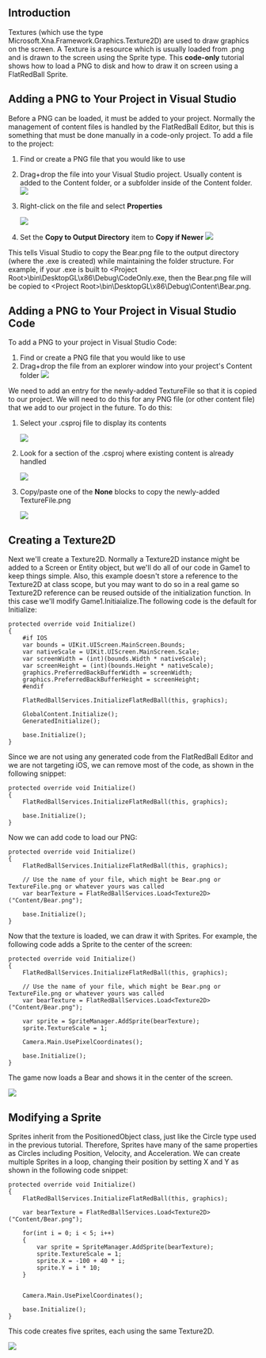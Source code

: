 ## Introduction

Textures (which use the type Microsoft.Xna.Framework.Graphics.Texture2D) are used to draw graphics on the screen. A Texture is a resource which is usually loaded from .png and is drawn to the screen using the Sprite type. This **code-only** tutorial shows how to load a PNG to disk and how to draw it on screen using a FlatRedBall Sprite.

## Adding a PNG to Your Project in Visual Studio

Before a PNG can be loaded, it must be added to your project. Normally the management of content files is handled by the FlatRedBall Editor, but this is something that must be done manually in a code-only project. To add a file to the project:

1.  Find or create a PNG file that you would like to use

2.  Drag+drop the file into your Visual Studio project. Usually content is added to the Content folder, or a subfolder inside of the Content folder. [![](/wp-content/uploads/2022/08/17_16_47_41.gif)](/wp-content/uploads/2022/08/17_16_47_41.gif)

3.  Right-click on the file and select ****Properties****

    ![](/media/2022-08-img_62fd70599f0a8.png)

4.  Set the **Copy to Output Directory** item to **Copy if Newer** ![](/media/2022-08-img_62fd70994f0f8.png)

This tells Visual Studio to copy the Bear.png file to the output directory (where the .exe is created) while maintaining the folder structure. For example, if your .exe is built to \<Project Root\>\bin\DesktopGL\x86\Debug\CodeOnly.exe, then the Bear.png file will be copied to \<Project Root\>\bin\DesktopGL\x86\Debug\Content\Bear.png.

## Adding a PNG to Your Project in Visual Studio Code

To add a PNG to your project in Visual Studio Code:

1.  Find or create a PNG file that you would like to use
2.  Drag+drop the file from an explorer window into your project's Content folder [![](/wp-content/uploads/2022/08/13_08-11-58.gif)](/wp-content/uploads/2022/08/13_08-11-58.gif)

We need to add an entry for the newly-added TextureFile so that it is copied to our project. We will need to do this for any PNG file (or other content file) that we add to our project in the future. To do this:

1.  Select your .csproj file to display its contents

    ![](/media/2023-08-img_64d8e5b6f2b8c.png)

2.  Look for a section of the .csproj where existing content is already handled

    ![](/media/2023-08-img_64d8e5f37d97b.png)

3.  Copy/paste one of the **None** blocks to copy the newly-added TextureFile.png

    ![](/media/2023-08-img_64d8e63ce8f41.png)

## Creating a Texture2D

Next we'll create a Texture2D. Normally a Texture2D instance might be added to a Screen or Entity object, but we'll do all of our code in Game1 to keep things simple. Also, this example doesn't store a reference to the Texture2D at class scope, but you may want to do so in a real game so Texture2D reference can be reused outside of the initialization function. In this case we'll modify Game1.Initiaialize.The following code is the default for Initialize:

    protected override void Initialize()
    {
        #if IOS
        var bounds = UIKit.UIScreen.MainScreen.Bounds;
        var nativeScale = UIKit.UIScreen.MainScreen.Scale;
        var screenWidth = (int)(bounds.Width * nativeScale);
        var screenHeight = (int)(bounds.Height * nativeScale);
        graphics.PreferredBackBufferWidth = screenWidth;
        graphics.PreferredBackBufferHeight = screenHeight;
        #endif

        FlatRedBallServices.InitializeFlatRedBall(this, graphics);

        GlobalContent.Initialize();
        GeneratedInitialize();

        base.Initialize();
    }

Since we are not using any generated code from the FlatRedBall Editor and we are not targeting iOS, we can remove most of the code, as shown in the following snippet:

    protected override void Initialize()
    {
        FlatRedBallServices.InitializeFlatRedBall(this, graphics);

        base.Initialize();
    }

Now we can add code to load our PNG:

    protected override void Initialize()
    {
        FlatRedBallServices.InitializeFlatRedBall(this, graphics);

        // Use the name of your file, which might be Bear.png or TextureFile.png or whatever yours was called
        var bearTexture = FlatRedBallServices.Load<Texture2D>("Content/Bear.png");

        base.Initialize();
    }

Now that the texture is loaded, we can draw it with Sprites. For example, the following code adds a Sprite to the center of the screen:

    protected override void Initialize()
    {
        FlatRedBallServices.InitializeFlatRedBall(this, graphics);

        // Use the name of your file, which might be Bear.png or TextureFile.png or whatever yours was called
        var bearTexture = FlatRedBallServices.Load<Texture2D>("Content/Bear.png");

        var sprite = SpriteManager.AddSprite(bearTexture);
        sprite.TextureScale = 1;

        Camera.Main.UsePixelCoordinates();

        base.Initialize();
    }

The game now loads a Bear and shows it in the center of the screen.

![](/media/2022-08-img_62fd72dc705cd.png)

## Modifying a Sprite

Sprites inherit from the PositionedObject class, just like the Circle type used in the previous tutorial. Therefore, Sprites have many of the same properties as Circles including Position, Velocity, and Acceleration. We can create multiple Sprites in a loop, changing their position by setting X and Y as shown in the following code snippet:

    protected override void Initialize()
    {
        FlatRedBallServices.InitializeFlatRedBall(this, graphics);

        var bearTexture = FlatRedBallServices.Load<Texture2D>("Content/Bear.png");

        for(int i = 0; i < 5; i++)
        {
            var sprite = SpriteManager.AddSprite(bearTexture);
            sprite.TextureScale = 1;
            sprite.X = -100 + 40 * i;
            sprite.Y = i * 10;
        }


        Camera.Main.UsePixelCoordinates();

        base.Initialize();
    }

This code creates five sprites, each using the same Texture2D.

![](/media/2022-08-img_62fd7890cbed7.png)
